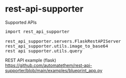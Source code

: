 # rest-api-supporter

Supported APIs  
<pre>
import rest_api_supporter

rest_api_supporter.servers.FlaskRestAPIServer
rest_api_supporter.utils.image_to_base64
rest_api_supporter.utils.query
</pre>

REST API example (flask)  
https://github.com/automatethem/rest-api-supporter/blob/main/examples/blueprint_app.py

